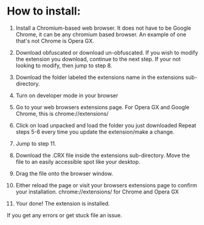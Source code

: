 # How to install:
1. Install a Chromium-based web browser.
It does not have to be Google Chrome, it can be any chromium based browser. An example of one that's not Chrome is Opera GX.

2. Download obfuscated or download un-obfuscated.
If you wish to modify the extension you download, continue to the next step.
If your not looking to modify, then jump to step 8.

3. Download the folder labeled the extensions name in the extensions sub-directory.

4. Turn on developer mode in your browser

5. Go to your web browsers extensions page.
For Opera GX and Google Chrome, this is <a>chrome://extensions/</a>

6. Click on load unpacked and load the folder you just downloaded
Repeat steps 5-6 every time you update the extension/make a change.

7. Jump to step 11. 

8. Download the .CRX file inside the extensions sub-directory.
Move the file to an easily accessible spot like your desktop.

9. Drag the file onto the browser window.

10. Either reload the page or visit your browsers extensions page to confirm your installation.
<a>chrome://extensions/</a> for Chrome and Opera GX

11. Your done!
The extension is installed.

If you get any errors or get stuck file an issue.
